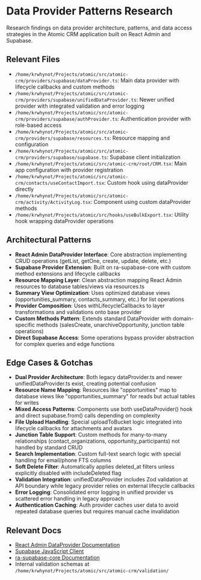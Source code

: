 # Data Provider Patterns Research

Research findings on data provider architecture, patterns, and data access strategies in the Atomic CRM application built on React Admin and Supabase.

## Relevant Files

- `/home/krwhynot/Projects/atomic/src/atomic-crm/providers/supabase/dataProvider.ts`: Main data provider with lifecycle callbacks and custom methods
- `/home/krwhynot/Projects/atomic/src/atomic-crm/providers/supabase/unifiedDataProvider.ts`: Newer unified provider with integrated validation and error logging
- `/home/krwhynot/Projects/atomic/src/atomic-crm/providers/supabase/authProvider.ts`: Authentication provider with role-based access
- `/home/krwhynot/Projects/atomic/src/atomic-crm/providers/supabase/resources.ts`: Resource mapping and configuration
- `/home/krwhynot/Projects/atomic/src/atomic-crm/providers/supabase/supabase.ts`: Supabase client initialization
- `/home/krwhynot/Projects/atomic/src/atomic-crm/root/CRM.tsx`: Main app configuration with provider registration
- `/home/krwhynot/Projects/atomic/src/atomic-crm/contacts/useContactImport.tsx`: Custom hook using dataProvider directly
- `/home/krwhynot/Projects/atomic/src/atomic-crm/activity/ActivityLog.tsx`: Component using custom dataProvider methods
- `/home/krwhynot/Projects/atomic/src/hooks/useBulkExport.tsx`: Utility hook wrapping dataProvider operations

## Architectural Patterns

- **React Admin DataProvider Interface**: Core abstraction implementing CRUD operations (getList, getOne, create, update, delete, etc.)
- **Supabase Provider Extension**: Built on ra-supabase-core with custom method extensions and lifecycle callbacks
- **Resource Mapping Layer**: Clean abstraction mapping React Admin resources to database tables/views via resources.ts
- **Summary View Optimization**: Uses optimized database views (opportunities_summary, contacts_summary, etc.) for list operations
- **Provider Composition**: Uses withLifecycleCallbacks to layer transformations and validations onto base provider
- **Custom Methods Pattern**: Extends standard DataProvider with domain-specific methods (salesCreate, unarchiveOpportunity, junction table operations)
- **Direct Supabase Access**: Some operations bypass provider abstraction for complex queries and edge functions

## Edge Cases & Gotchas

- **Dual Provider Architecture**: Both legacy dataProvider.ts and newer unifiedDataProvider.ts exist, creating potential confusion
- **Resource Name Mapping**: Resources like "opportunities" map to database views like "opportunities_summary" for reads but actual tables for writes
- **Mixed Access Patterns**: Components use both useDataProvider() hook and direct supabase.from() calls depending on complexity
- **File Upload Handling**: Special uploadToBucket logic integrated into lifecycle callbacks for attachments and avatars
- **Junction Table Support**: Custom methods for many-to-many relationships (contact_organizations, opportunity_participants) not handled by standard CRUD
- **Search Implementation**: Custom full-text search logic with special handling for email/phone FTS columns
- **Soft Delete Filter**: Automatically applies deleted_at filters unless explicitly disabled with includeDeleted flag
- **Validation Integration**: unifiedDataProvider includes Zod validation at API boundary while legacy provider relies on external lifecycle callbacks
- **Error Logging**: Consolidated error logging in unified provider vs scattered error handling in legacy approach
- **Authentication Caching**: Auth provider caches user data to avoid repeated database queries but requires manual cache invalidation

## Relevant Docs

- [React Admin DataProvider Documentation](https://marmelab.com/react-admin/DataProviders.html)
- [Supabase JavaScript Client](https://supabase.com/docs/reference/javascript/introduction)
- [ra-supabase-core Documentation](https://github.com/marmelab/ra-supabase)
- Internal validation schemas at `/home/krwhynot/Projects/atomic/src/atomic-crm/validation/`